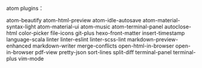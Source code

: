 atom plugins：

atom-beautify
atom-html-preview
atom-idle-autosave
atom-material-syntax-light
atom-material-ui
atom-music
atom-terminal-panel
autoclose-html
color-picker
file-icons
git-plus
hexo-front-matter
insert-timestamp
language-scala
linter
linter-eslint
linter-scss-lint
markdown-preview-enhanced
markdown-writer
merge-conflicts
open-html-in-browser
open-in-browser
pdf-view
pretty-json
sort-lines
split-diff
terminal-panel
terminal-plus
vim-mode  
